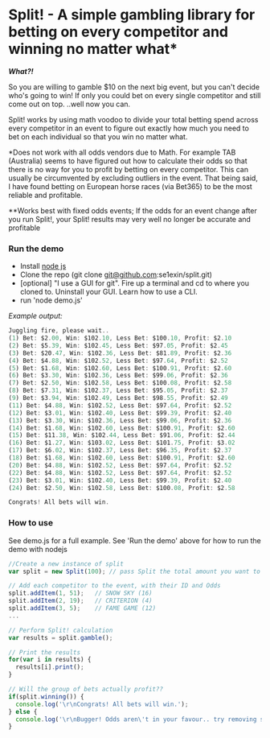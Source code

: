 # Split! - A simple gambling library for betting on every competitor and winning no matter what* 
***What?!*** 
 
So you are willing to gamble $10 on the next big event, but you can't decide who's going to win! If only you could bet on every single competitor and still come out on top. ..well now you can. 
 
Split! works by using math voodoo to divide your total betting spend across every competitor in an event to figure out exactly how much you need to bet on each individual so that you win no matter what. 
 
*Does not work with all odds vendors due to Math. For example TAB (Australia) seems to have figured out how to calculate their odds so that there is no way for you to profit by betting on every competitor. This can usually be circumvented by excluding outliers in the event. That being said, I have found betting on European horse races (via Bet365) to be the most reliable and profitable.
 
**Works best with fixed odds events; If the odds for an event change after you run Split!, your Split! results may very well no longer be accurate and profitable

### Run the demo
* Install [node js](https://docs.npmjs.com/getting-started/installing-node)
* Clone the repo (git clone git@github.com:se1exin/split.git)
*  [optional] "I use a GUI for git". Fire up a terminal and cd to where you cloned to. Uninstall your GUI. Learn how to use a CLI.
*  run 'node demo.js'

*Example output:*
```javascript
Juggling fire, please wait..
(1) Bet: $2.00, Win: $102.10, Less Bet: $100.10, Profit: $2.10
(2) Bet: $5.39, Win: $102.45, Less Bet: $97.05, Profit: $2.45
(3) Bet: $20.47, Win: $102.36, Less Bet: $81.89, Profit: $2.36
(4) Bet: $4.88, Win: $102.52, Less Bet: $97.64, Profit: $2.52
(5) Bet: $1.68, Win: $102.60, Less Bet: $100.91, Profit: $2.60
(6) Bet: $3.30, Win: $102.36, Less Bet: $99.06, Profit: $2.36
(7) Bet: $2.50, Win: $102.58, Less Bet: $100.08, Profit: $2.58
(8) Bet: $7.31, Win: $102.37, Less Bet: $95.05, Profit: $2.37
(9) Bet: $3.94, Win: $102.49, Less Bet: $98.55, Profit: $2.49
(11) Bet: $4.88, Win: $102.52, Less Bet: $97.64, Profit: $2.52
(12) Bet: $3.01, Win: $102.40, Less Bet: $99.39, Profit: $2.40
(13) Bet: $3.30, Win: $102.36, Less Bet: $99.06, Profit: $2.36
(14) Bet: $1.68, Win: $102.60, Less Bet: $100.91, Profit: $2.60
(15) Bet: $11.38, Win: $102.44, Less Bet: $91.06, Profit: $2.44
(16) Bet: $1.27, Win: $103.02, Less Bet: $101.75, Profit: $3.02
(17) Bet: $6.02, Win: $102.37, Less Bet: $96.35, Profit: $2.37
(18) Bet: $1.68, Win: $102.60, Less Bet: $100.91, Profit: $2.60
(20) Bet: $4.88, Win: $102.52, Less Bet: $97.64, Profit: $2.52
(22) Bet: $4.88, Win: $102.52, Less Bet: $97.64, Profit: $2.52
(23) Bet: $3.01, Win: $102.40, Less Bet: $99.39, Profit: $2.40
(24) Bet: $2.50, Win: $102.58, Less Bet: $100.08, Profit: $2.58

Congrats! All bets will win.
```

### How to use
See demo.js for a full example. See 'Run the demo' above for how to run the demo with nodejs
```javascript
//Create a new instance of split
var split = new Split(100); // pass Split the total amount you want to spend on the event.

// Add each competitor to the event, with their ID and Odds
split.addItem(1, 51);   // SNOW SKY (16)
split.addItem(2, 19);   // CRITERION (4)
split.addItem(3, 5);    // FAME GAME (12)
...

// Perform Split! calculation
var results = split.gamble();

// Print the results
for(var i in results) {
  results[i].print();
}

// Will the group of bets actually profit??
if(split.winning()) {
  console.log('\r\nCongrats! All bets will win.');
} else {
  console.log('\r\nBugger! Odds aren\'t in your favour.. try removing some outliers.');
}
```